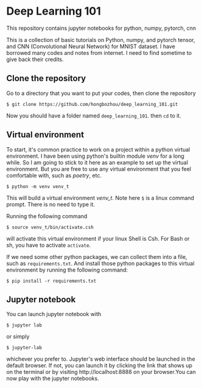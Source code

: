 # Deep Learning 101
This repository contains jupyter notebooks for python, numpy, pytorch, cnn

This is a collection of basic tutorials on Python, numpy, and pytorch tensor, and CNN (Convolutional Neural Network) for MNIST dataset. I have borrowed many codes and notes from internet. I need to find sometime to give back their credits.

## Clone the repository
Go to a directory that you want to put your codes, then clone the repository
```
$ git clone https://github.com/hongbozhou/deep_learning_101.git
```
Now you should have a folder named `deep_learning_101`. then `cd` to it.

## Virtual environment

To start, it's common practice to work on a project within a python virtual environment. I have been using python's builtin module *venv* for a long while. So I am going to stick to it here as an example to set up the virtual environment. But you are free to use any virtual environment that you feel comfortable with, such as *poetry*, etc. 
```
$ python -m venv venv_t
```
This will build a virtual environment *venv_t*. Note here `$` is a linux command prompt. There is no need to type it. 

Running the following command
```
$ source venv_t/bin/activate.csh
```
will activate this virtual environment if your linux Shell is Csh. For Bash or sh, you have to activate `activate`.

If we need some other python packages, we can collect them into a file, such as `requirements.txt`. And install those python packages to this virtual environment by running the following command:
```
$ pip install -r requirements.txt
```

## Jupyter notebook
You can launch jupyter notebook with 
```
$ jupyter lab
```
or simply
```
$ jupyter-lab
```
whichever you prefer to. Jupyter's web interface should be launched in the default browser. If not, you can launch it by clicking the link that shows up on the terminal or by visiting http://localhost:8888 on your browser.You can now play with the jupyter notebooks.
